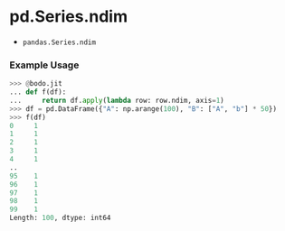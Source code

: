 # pd.Series.ndim

- `pandas.Series.ndim`

### Example Usage

```py
>>> @bodo.jit
... def f(df):
...     return df.apply(lambda row: row.ndim, axis=1)
>>> df = pd.DataFrame({"A": np.arange(100), "B": ["A", "b"] * 50})
>>> f(df)
0     1
1     1
2     1
3     1
4     1
..
95    1
96    1
97    1
98    1
99    1
Length: 100, dtype: int64
```
